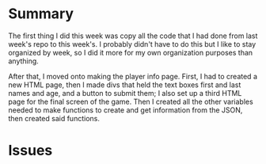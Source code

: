 # Summary

The first thing I did this week was copy all the code that I had done from last week's repo to this week's. I probably didn't have to do this but I like to stay organized by week, so I did it more for my own organization purposes than anything.

After that, I moved onto making the player info page. First, I had to created a new HTML page, then I made divs that held the text boxes first and last names and age, and a button to submit them; I also set up a third HTML page for the final screen of the game. Then I created all the other variables needed to make functions to create and get information from the JSON, then created said functions. 

# Issues

